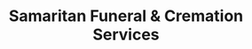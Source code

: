 ---
title: "Samaritan Funeral & Cremation Services"
url: /phoenix/samaritan-funeral-and-cremation-services/
shop: funeral directors
---